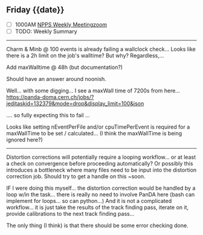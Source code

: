 ## Friday {{date}}

- [ ] 1000AM [NPPS Weekly Meeting](https://docs.google.com/document/d/1YfTyXPeXNQU4XUB28bvHJolgyBIJ2bfrd0u9Gd3WD70/edit)[zoom](https://bnl.zoomgov.com/j/16157150845?pwd=NXNqTi9ZWEFBKzYwRXQ5U3NXU1dBZz09)
- [ ] TODO: Weekly Summary

----- 

Charm & Minb @ 100 events is already failing a wallclock check...  Looks like there is a 2h limit on the job's walltime?  But why?  Regardless,...

Add maxWalltime @ 48h (but documentation?)

Should have an answer around noonish.

Well... with some digging... I see a maxWall time of 7200s from here...
https://panda-doma.cern.ch/jobs/?jeditaskid=132379&mode=drop&display_limit=100&json

.... so fully expecting this to fail ...

Looks like setting nEventPerFile and/or cpuTimePerEvent is required for a maxWallTime to be set / calculated... (I think the maxWallTime is being ignored here?)

-----

Distortion corrections will potentially require a looping workflow... or at least a check on convergence before proceeding automatically?  Or possibly this introduces a bottleneck where many files need to be input into the distortion correction job.  Should try to get a handle on this ~soon.

IF I were doing this myself... the distortion correction would be handled by a loop w/in the task...  there is really no need to involve PanDA here (bash can implement for loops... so can python...)  And it is not a complicated workflow... it is just take the results of the track finding pass, iterate on it, provide calibrations to the next track finding pass...

The only thing (I think) is that there should be some error checking done.